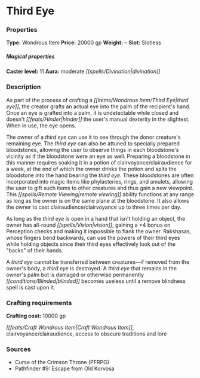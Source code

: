 ﻿---
Title: "Third Eye"
Type: "Wondrous Item"
Price: "20000 gp"
Weight: "–"
Slot: "Slotless"
Caster level: "11"
Aura: "moderate divination"
Description: |
  "As part of the process of crafting a _third eye_, the creator grafts an actual eye into the palm of the recipient's hand. Once an eye is grafted into a palm, it is undetectable while closed and doesn't hinder the user's manual dexterity in the slightest. When in use, the eye opens.
  The owner of a _third eye_ can use it to see through the donor creature's remaining eye. The _third eye_ can also be attuned to specially prepared bloodstones, allowing the user to observe things in each bloodstone's vicinity as if the bloodstone were an eye as well. Preparing a bloodstone in this manner requires soaking it in a potion of _clairvoyance/clairaudience_ for a week, at the end of which the owner drinks the potion and spits the bloodstone into the hand bearing the _third eye_. These bloodstones are often incorporated into magic items like phylacteries, rings, and amulets, allowing the user to gift such items to other creatures and thus gain a new viewpoint. This remote viewing ability functions at any range as long as the owner is on the same plane at the bloodstone. It also allows the owner to cast _clairaudience/clairvoyance_ up to three times per day.
  As long as the _third eye_ is open in a hand that isn't holding an object, the owner has all-round vision, gaining a +4 bonus on Perception checks and making it impossible to flank the owner. Rakshasas, whose fingers bend backwards, can use the powers of their _third eyes_ while holding objects since their _third eyes_ effectively look out of the "backs" of their hands.
  A _third eye_ cannot be transferred between creatures—if removed from the owner's body, a _third eye_ is destroyed. A _third eye_ that remains in the owner's palm but is damaged or otherwise permanently blinded becomes useless until a _remove blindness_ spell is cast upon it."
Crafting cost: "10000 gp"
Sources: "['Curse of the Crimson Throne (PFRPG)', 'Pathfinder #9: Escape from Old Korvosa']"
---

# Third Eye

### Properties

**Type:** Wondrous Item **Price:** 20000 gp **Weight:** – **Slot:** Slotless

##### Magical properties

**Caster level:** 11 **Aura:** moderate _[[spells/Divination|divination]]_

### Description

As part of the process of crafting a _[[items/Wondrous Item/Third Eye|third eye]]_, the creator grafts an actual eye into the palm of the recipient's hand. Once an eye is grafted into a palm, it is undetectable while closed and doesn't _[[feats/Hinder|hinder]]_ the user's manual dexterity in the slightest. When in use, the eye opens.

The owner of a _third eye_ can use it to see through the donor creature's remaining eye. The _third eye_ can also be attuned to specially prepared bloodstones, allowing the user to observe things in each bloodstone's vicinity as if the bloodstone were an eye as well. Preparing a bloodstone in this manner requires soaking it in a potion of clairvoyance/clairaudience for a week, at the end of which the owner drinks the potion and spits the bloodstone into the hand bearing the _third eye_. These bloodstones are often incorporated into magic items like phylacteries, rings, and amulets, allowing the user to gift such items to other creatures and thus gain a new viewpoint. This _[[spells/Remote Viewing|remote viewing]]_ ability functions at any range as long as the owner is on the same plane at the bloodstone. It also allows the owner to cast clairaudience/clairvoyance up to three times per day.

As long as the _third eye_ is open in a hand that isn't holding an object, the owner has all-round _[[spells/Vision|vision]]_, gaining a +4 bonus on Perception checks and making it impossible to flank the owner. Rakshasas, whose fingers bend backwards, can use the powers of their third eyes while holding objects since their third eyes effectively look out of the "backs" of their hands.

A _third eye_ cannot be transferred between creatures—if removed from the owner's body, a _third eye_ is destroyed. A _third eye_ that remains in the owner's palm but is damaged or otherwise permanently _[[conditions/Blinded|blinded]]_ becomes useless until a remove blindness spell is cast upon it.

### Crafting requirements

**Crafting cost:** 10000 gp

_[[feats/Craft Wondrous Item|Craft Wondrous Item]]_, clairvoyance/clairaudience, access to obscure traditions and lore

### Sources

* Curse of the Crimson Throne (PFRPG)
* Pathfinder #9: Escape from Old Korvosa